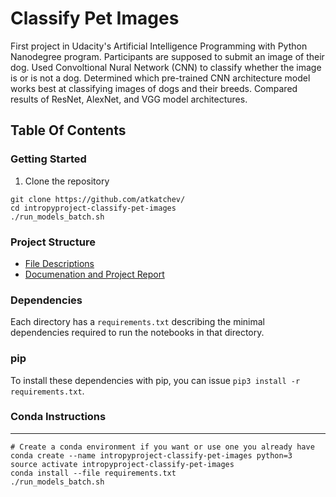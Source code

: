 # Classify Pet Images

First project in Udacity's Artificial Intelligence Programming with Python Nanodegree program. Participants are supposed to submit an image of their dog. Used Convoltional Nural Network (CNN) to classify whether the image is or is not a dog. Determined which pre-trained CNN architecture model works best at classifying images of dogs and their breeds. Compared results of ResNet, AlexNet, and VGG model architectures.

## Table Of Contents

### Getting Started 

1. Clone the repository
```console
git clone https://github.com/atkatchev/ 
cd intropyproject-classify-pet-images 
./run_models_batch.sh
```

### Project Structure
- [File Descriptions](notes/project_intro-to-python.md)
- [Documenation and Project Report](documentation_and_report/documentation_and_report.md)

### Dependencies

Each directory has a `requirements.txt` describing the minimal dependencies required to run the notebooks in that directory.

### pip

To install these dependencies with pip, you can issue `pip3 install -r requirements.txt`.

### Conda Instructions
---------------------

```console
# Create a conda environment if you want or use one you already have
conda create --name intropyproject-classify-pet-images python=3
source activate intropyproject-classify-pet-images
conda install --file requirements.txt
./run_models_batch.sh
```

